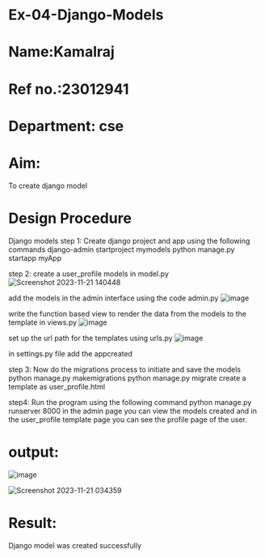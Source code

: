 # Ex-04-Django-Models
# Name:Kamalraj
# Ref no.:23012941
# Department: cse
# Aim:
To create django model
# Design Procedure
Django models
step 1: Create django project and app using the following commands django-admin startproject
mymodels python manage.py startapp myApp

step 2: create a user_profile models in model.py
![Screenshot 2023-11-21 140448](https://github.com/Kamal-Raj-A/ODD2023-WT-Ex-04-Django-Models/assets/145742556/64c18bbe-3ea9-44d4-b8d3-00c147ab849b)


add the models in the admin interface using the code admin.py
![image](https://github.com/Kamal-Raj-A/ODD2023-WT-Ex-04-Django-Models/assets/145742556/895488d3-166c-4bec-a407-3e3879add922)


write the function based view to render the data from the models to the template in views.py
![image](https://github.com/Kamal-Raj-A/ODD2023-WT-Ex-04-Django-Models/assets/145742556/7dff2295-02c4-4875-8695-9efb60d2067d)


set up the url path for the templates using urls.py
![image](https://github.com/Kamal-Raj-A/ODD2023-WT-Ex-04-Django-Models/assets/145742556/6af75c8d-456d-486a-94c2-66fe8544c00f)


in settings.py file add the appcreated

step 3: Now do the migrations process to initiate and save the models
python manage.py makemigrations python manage.py migrate create a template as user_profile.html


step4: Run the program using the following command
python manage.py runserver 8000 in the admin page you can view the models created and in the user_profile template page you can see the profile page of the user.

# output:
![image](https://github.com/Kamal-Raj-A/ODD2023-WT-Ex-04-Django-Models/assets/145742556/26df06ae-c524-4389-b510-879e72761aac)


![Screenshot 2023-11-21 034359](https://github.com/Kamal-Raj-A/ODD2023-WT-Ex-04-Django-Models/assets/145742556/f1a573a7-14fd-45b9-b83f-187e646b9aaf)



# Result:
Django model was created successfully
